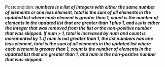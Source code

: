 Postcondition: ***numbers is a list of integers with either the same number of elements or one less element, total is the sum of all elements in the updated list where each element is greater than 1, count is the number of elements in the updated list that are greater than 1 plus 1, and `num` is either the integer that was removed from the list or the non-positive number that was skipped. If num > 1, total is increased by num and count is incremented by 1. If num is not greater than 1, the list numbers has one less element, total is the sum of all elements in the updated list where each element is greater than 1, count is the number of elements in the updated list that are greater than 1, and num is the non-positive number that was skipped.***